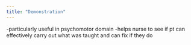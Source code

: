 ```yaml
---
title: "Demonstration"
---
```

-particularly useful in psychomotor domain
-helps nurse to see if pt can effectively carry out what was taught and can fix if they do

